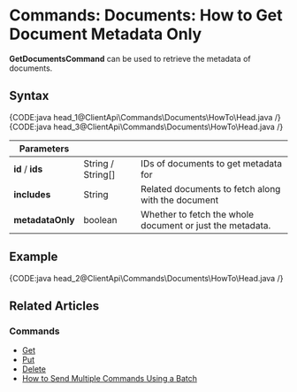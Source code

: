 # Commands: Documents: How to Get Document Metadata Only

**GetDocumentsCommand** can be used to retrieve the metadata of documents.

## Syntax

{CODE:java head_1@ClientApi\Commands\Documents\HowTo\Head.java /}
{CODE:java head_3@ClientApi\Commands\Documents\HowTo\Head.java /}


| Parameters | | |
| ------------- | ------------- | ----- |
| **id** / **ids** | String / String[] | IDs of documents to get metadata for |
| **includes** | String | Related documents to fetch along with the document |
| **metadataOnly** | boolean | Whether to fetch the whole document or just the metadata. |

## Example

{CODE:java head_2@ClientApi\Commands\Documents\HowTo\Head.java /}

## Related Articles

### Commands 

- [Get](../../../../client-api/commands/documents/get)  
- [Put](../../../../client-api/commands/documents/put)  
- [Delete](../../../../client-api/commands/documents/delete)
- [How to Send Multiple Commands Using a Batch](../../../../client-api/commands/batches/how-to-send-multiple-commands-using-a-batch)
